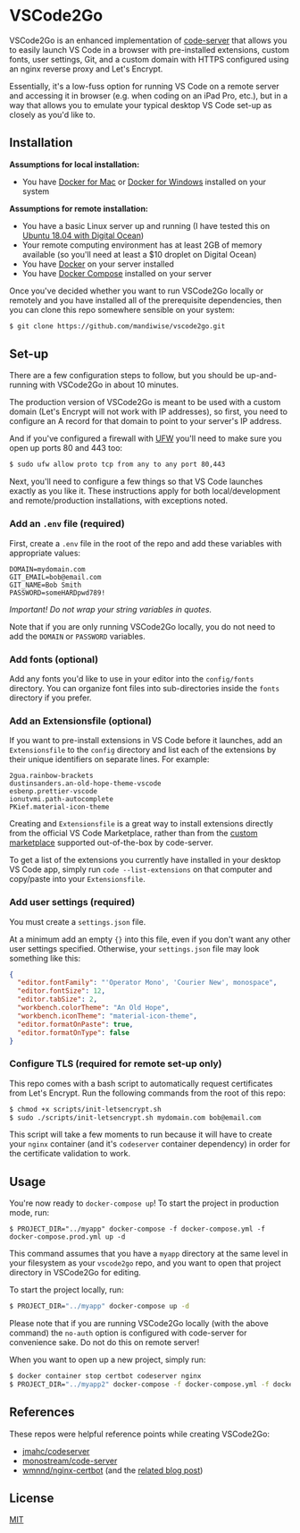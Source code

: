 # VSCode2Go

VSCode2Go is an enhanced implementation of [code-server](https://github.com/cdr/code-server/) that allows you to easily launch VS Code in a browser with pre-installed extensions, custom fonts, user settings, Git, and a custom domain with HTTPS configured using an nginx reverse proxy and Let's Encrypt.

Essentially, it's a low-fuss option for running VS Code on a remote server and accessing it in browser (e.g. when coding on an iPad Pro, etc.), but in a way that allows you to emulate your typical desktop VS Code set-up as closely as you'd like to.

## Installation

**Assumptions for local installation:**

- You have [Docker for Mac](https://docs.docker.com/docker-for-mac/install/) or [Docker for Windows](https://docs.docker.com/docker-for-windows/install/) installed on your system

**Assumptions for remote installation:**

- You have a basic Linux server up and running (I have tested this on [Ubuntu 18.04 with Digital Ocean](https://www.digitalocean.com/community/tutorials/initial-server-setup-with-ubuntu-18-04))
- Your remote computing environment has at least 2GB of memory available (so you'll need at least a \$10 droplet on Digital Ocean)
- You have [Docker](https://www.digitalocean.com/community/tutorials/how-to-install-and-use-docker-on-ubuntu-18-04#step-1-%E2%80%94-installing-docker) on your server installed
- You have [Docker Compose](https://www.digitalocean.com/community/tutorials/how-to-install-docker-compose-on-ubuntu-18-04#step-1-%E2%80%94-installing-docker-compose) installed on your server

Once you've decided whether you want to run VSCode2Go locally or remotely and you have installed all of the prerequisite dependencies, then you can clone this repo somewhere sensible on your system:

```bash
$ git clone https://github.com/mandiwise/vscode2go.git
```

## Set-up

There are a few configuration steps to follow, but you should be up-and-running with VSCode2Go in about 10 minutes.

The production version of VSCode2Go is meant to be used with a custom domain (Let's Encrypt will not work with IP addresses), so first, you need to configure an A record for that domain to point to your server's IP address.

And if you've configured a firewall with [UFW](https://help.ubuntu.com/community/UFW) you'll need to make sure you open up ports 80 and 443 too:

```bash
$ sudo ufw allow proto tcp from any to any port 80,443
```

Next, you'll need to configure a few things so that VS Code launches exactly as you like it. These instructions apply for both local/development and remote/production installations, with exceptions noted.

### Add an `.env` file (required)

First, create a `.env` file in the root of the repo and add these variables with appropriate values:

```
DOMAIN=mydomain.com
GIT_EMAIL=bob@email.com
GIT_NAME=Bob Smith
PASSWORD=someHARDpwd789!
```

_Important! Do not wrap your string variables in quotes._

Note that if you are only running VSCode2Go locally, you do not need to add the `DOMAIN` or `PASSWORD` variables.

### Add fonts (optional)

Add any fonts you'd like to use in your editor into the `config/fonts` directory. You can organize font files into sub-directories inside the `fonts` directory if you prefer.

### Add an Extensionsfile (optional)

If you want to pre-install extensions in VS Code before it launches, add an `Extensionsfile` to the `config` directory and list each of the extensions by their unique identifiers on separate lines. For example:

```
2gua.rainbow-brackets
dustinsanders.an-old-hope-theme-vscode
esbenp.prettier-vscode
ionutvmi.path-autocomplete
PKief.material-icon-theme
```

Creating and `Extensionsfile` is a great way to install extensions directly from the official VS Code Marketplace, rather than from the [custom marketplace](https://github.com/cdr/code-server#extensions) supported out-of-the-box by code-server.

To get a list of the extensions you currently have installed in your desktop VS Code app, simply run `code --list-extensions` on that computer and copy/paste into your `Extensionsfile`.

### Add user settings (required)

You must create a `settings.json` file.

At a minimum add an empty `{}` into this file, even if you don't want any other user settings specified. Otherwise, your `settings.json` file may look something like this:

```json
{
  "editor.fontFamily": "'Operator Mono', 'Courier New', monospace",
  "editor.fontSize": 12,
  "editor.tabSize": 2,
  "workbench.colorTheme": "An Old Hope",
  "workbench.iconTheme": "material-icon-theme",
  "editor.formatOnPaste": true,
  "editor.formatOnType": false
}
```

### Configure TLS (required for remote set-up only)

This repo comes with a bash script to automatically request certificates from Let's Encrypt. Run the following commands from the root of this repo:

```bash
$ chmod +x scripts/init-letsencrypt.sh
$ sudo ./scripts/init-letsencrypt.sh mydomain.com bob@email.com
```

This script will take a few moments to run because it will have to create your `nginx` container (and it's `codeserver` container dependency) in order for the certificate validation to work.

## Usage

You're now ready to `docker-compose up`! To start the project in production mode, run:

`$ PROJECT_DIR="../myapp" docker-compose -f docker-compose.yml -f docker-compose.prod.yml up -d`

This command assumes that you have a `myapp` directory at the same level in your filesystem as your `vscode2go` repo, and you want to open that project directory in VSCode2Go for editing.

To start the project locally, run:

```bash
$ PROJECT_DIR="../myapp" docker-compose up -d
```

Please note that if you are running VSCode2Go locally (with the above command) the `no-auth` option is configured with code-server for convenience sake. Do not do this on remote server!

When you want to open up a new project, simply run:

```bash
$ docker container stop certbot codeserver nginx
$ PROJECT_DIR="../myapp2" docker-compose -f docker-compose.yml -f docker-compose.prod.yml up -d
```

## References

These repos were helpful reference points while creating VSCode2Go:

- [jmahc/codeserver](https://github.com/jmahc/codeserver)
- [monostream/code-server](https://github.com/monostream/code-server/blob/develop/Dockerfile)
- [wmnnd/nginx-certbot](https://github.com/wmnnd/nginx-certbot) (and the [related blog post](https://medium.com/@pentacent/nginx-and-lets-encrypt-with-docker-in-less-than-5-minutes-b4b8a60d3a71))

## License

[MIT](https://github.com/cdr/code-server/blob/master/LICENSE)
